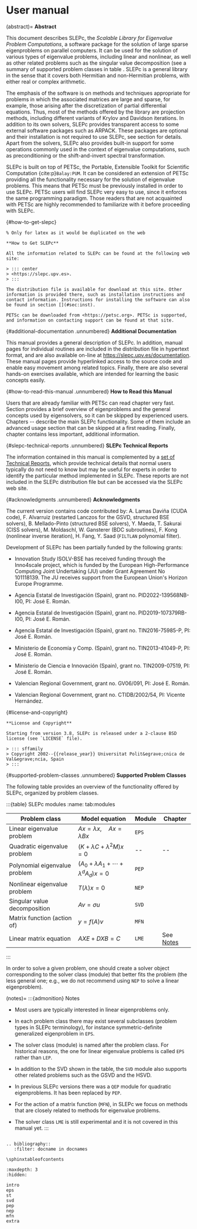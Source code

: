 # User manual

(abstract)=
**Abstract**

This document describes SLEPc, the *Scalable Library for Eigenvalue Problem Computations*, a software package for the solution of large sparse eigenproblems on parallel computers. It can be used for the solution of various types of eigenvalue problems, including linear and nonlinear, as well as other related problems such as the singular value decomposition (see a summary of supported problem classes in table [](#tab:modules). SLEPc is a general library in the sense that it covers both Hermitian and non-Hermitian problems, with either real or complex arithmetic.

The emphasis of the software is on methods and techniques appropriate for problems in which the associated matrices are large and sparse, for example, those arising after the discretization of partial differential equations. Thus, most of the methods offered by the library are projection methods, including different variants of Krylov and Davidson iterations. In addition to its own solvers, SLEPc provides transparent access to some external software packages such as ARPACK. These packages are optional and their installation is not required to use SLEPc, see section [](#sec:wrap) for details. Apart from the solvers, SLEPc also provides built-in support for some operations commonly used in the context of eigenvalue computations, such as preconditioning or the shift-and-invert spectral transformation.

SLEPc is built on top of PETSc, the Portable, Extensible Toolkit for Scientific Computation {cite:p}`Balay:PUM`. It can be considered an extension of PETSc providing all the functionality necessary for the solution of eigenvalue problems. This means that PETSc must be previously installed in order to use SLEPc. PETSc users will find SLEPc very easy to use, since it enforces the same programming paradigm. Those readers that are not acquainted with PETSc are highly recommended to familiarize with it before proceeding with SLEPc.

{#how-to-get-slepc}
```{only} latex
% Only for latex as it would be duplicated on the web

**How to Get SLEPc**

All the information related to SLEPc can be found at the following web site:

> ::: center
> <https://slepc.upv.es>.
> :::

The distribution file is available for download at this site. Other information is provided there, such as installation instructions and contact information. Instructions for installing the software can also be found in section [](#sec:inst).

PETSc can be downloaded from <https://petsc.org>. PETSc is supported, and information on contacting support can be found at that site.
```

{#additional-documentation .unnumbered}
**Additional Documentation**

This manual provides a general description of SLEPc. In addition, manual pages for individual routines are included in the distribution file in hypertext format, and are also available on-line at <https://slepc.upv.es/documentation>. These manual pages provide hyperlinked access to the source code and enable easy movement among related topics. Finally, there are also several hands-on exercises available, which are intended for learning the basic concepts easily.

{#how-to-read-this-manual .unnumbered}
**How to Read this Manual**

Users that are already familiar with PETSc can read chapter [](#ch:int) very fast. Section [](#sec:eig) provides a brief overview of eigenproblems and the general concepts used by eigensolvers, so it can be skipped by experienced users. Chapters [](#ch:eps)--[](#ch:mfn) describe the main SLEPc functionality. Some of them include an advanced usage section that can be skipped at a first reading. Finally, chapter [](#ch:add) contains less important, additional information.

{#slepc-technical-reports .unnumbered}
**SLEPc Technical Reports**

The information contained in this manual is complemented by a [set of Technical Reports](#str), which provide technical details that normal users typically do not need to know but may be useful for experts in order to identify the particular method implemented in SLEPc. These reports are not included in the SLEPc distribution file but can be accessed via the SLEPc web site.

{#acknowledgments .unnumbered}
**Acknowledgments**

The current version contains code contributed by: A. Lamas Davi&ntilde;a (CUDA code), F. Alvarruiz (restarted Lanczos for the GSVD, structured BSE solvers), B. Mellado-Pinto (structured BSE solvers), Y. Maeda, T. Sakurai (CISS solvers), M. Moldaschl, W. Gansterer (BDC subroutines), F. Kong (nonlinear inverse iteration), H. Fang, Y. Saad (`FILTLAN` polynomial filter).

Development of SLEPc has been partially funded by the following grants:

-   Innovation Study ISOLV-BSE has received funding through the Inno4scale project, which is funded by the European High-Performance Computing Joint Undertaking (JU) under Grant Agreement No 101118139. The JU receives support from the European Union's Horizon Europe Programme.

-   Agencia Estatal de Investigaci&oacute;n (Spain), grant no. PID2022-139568NB-I00, PI: Jos&eacute; E. Rom&aacute;n.

-   Agencia Estatal de Investigaci&oacute;n (Spain), grant no. PID2019-107379RB-I00, PI: Jos&eacute; E. Rom&aacute;n.

-   Agencia Estatal de Investigaci&oacute;n (Spain), grant no. TIN2016-75985-P, PI: Jos&eacute; E. Rom&aacute;n.

-   Ministerio de Econom&imath;&#769;a y Comp. (Spain), grant no. TIN2013-41049-P, PI: Jos&eacute; E. Rom&aacute;n.

-   Ministerio de Ciencia e Innovaci&oacute;n (Spain), grant no. TIN2009-07519, PI: Jos&eacute; E. Rom&aacute;n.

-   Valencian Regional Government, grant no. GV06/091, PI: Jos&eacute; E. Rom&aacute;n.

-   Valencian Regional Government, grant no. CTIDB/2002/54, PI: Vicente Hern&aacute;ndez.

{#license-and-copyright}
```{only} latex
**License and Copyright**

Starting from version 3.8, SLEPc is released under a 2-clause BSD license (see `LICENSE` file).

> ::: sffamily
> Copyright 2002--{{release_year}} Universitat Polit&egrave;cnica de Val&egrave;ncia, Spain
> :::
```

{#supported-problem-classes .unnumbered}
**Supported Problem Classes**

The following table provides an overview of the functionality offered by SLEPc, organized by problem classes.

:::{table} SLEPc modules
:name: tab:modules

  Problem class                  |               Model equation               | Module | Chapter
  -------------------------------|--------------------------------------------|--------|-------------------------------------------------------------------
  Linear eigenvalue problem      |     $Ax=\lambda x,\quad Ax=\lambda Bx$     | `EPS`  | [](#ch:eps)
  Quadratic eigenvalue problem   |       $(K+\lambda C+\lambda^2M)x=0$        |   --   | --
  Polynomial eigenvalue problem  | $(A_0+\lambda A_1+\cdots+\lambda^dA_d)x=0$ | `PEP`  | [](#ch:pep)
  Nonlinear eigenvalue problem   |              $T(\lambda)x=0$               | `NEP`  | [](#ch:nep)
  Singular value decomposition   |               $Av=\sigma u$                | `SVD`  | [](#ch:svd)
  Matrix function (action of)    |                 $y=f(A)v$                  | `MFN`  | [](#ch:mfn)
  Linear matrix equation         |                $AXE+DXB=C$                 | `LME`  | See [Notes](#notes)
:::

In order to solve a given problem, one should create a solver object corresponding to the solver class (module) that better fits the problem (the less general one; e.g., we do not recommend using `NEP` to solve a linear eigenproblem).

(notes)=
:::{admonition} Notes

-   Most users are typically interested in linear eigenproblems only.

-   In each problem class there may exist several subclasses (problem types in SLEPc terminology), for instance symmetric-definite generalized eigenproblem in `EPS`.

-   The solver class (module) is named after the problem class. For historical reasons, the one for linear eigenvalue problems is called `EPS` rather than `LEP`.

-   In addition to the SVD shown in the table, the `SVD` module also supports other related problems such as the GSVD and the HSVD.

-   In previous SLEPc versions there was a `QEP` module for quadratic eigenproblems. It has been replaced by `PEP`.

-   For the action of a matrix function (`MFN`), in SLEPc we focus on methods that are closely related to methods for eigenvalue problems.

-   The solver class `LME` is still experimental and it is not covered in this manual yet.
:::

```{rubric} Footnotes
```

```{eval-rst}
.. bibliography::
   :filter: docname in docnames
```

```{raw} latex
\sphinxtableofcontents
```

```{toctree}
:maxdepth: 3
:hidden:

intro
eps
st
svd
pep
nep
mfn
extra
```
